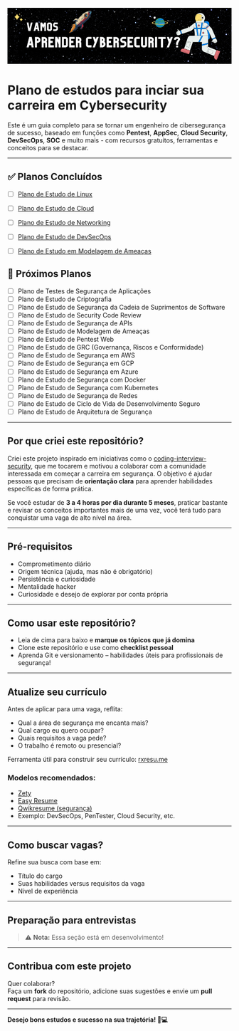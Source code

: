 ![Banner](./images/vamos.png)

# Plano de estudos para inciar sua carreira em Cybersecurity

Este é um guia completo para se tornar um engenheiro de cibersegurança de sucesso, baseado em funções como **Pentest**, **AppSec**, **Cloud Security**, **DevSecOps**, **SOC** e muito mais - com recursos gratuitos, ferramentas e conceitos para se destacar.

---

## ✅ Planos Concluídos

- [ ] [Plano de Estudo de Linux](https://github.com/vitorluigi/carreira-em-cyber/blob/main/plano-de-estudo-linux.md)
- [ ] [Plano de Estudo de Cloud](https://github.com/vitorluigi/carreira-em-cyber/blob/main/plano-de-estudo-cloud.md)
- [ ] [Plano de Estudo de Networking](https://github.com/vitorluigi/carreira-em-cyber/blob/main/plano-de-estudo-networking.md)
- [ ] [Plano de Estudo de DevSecOps](https://github.com/vitorluigi/carreira-em-cyber/blob/main/plano-de-estudo-devsecops.md)
- [ ] [Plano de Estudo em Modelagem de Ameaças](https://github.com/vitorluigi/carreira-em-cyber/blob/main/plano-de-estudo-modelagem-ameacas.md)


<!-- - [ ] Plano de Estudo de Habilidades Comuns  
- [ ] Plano de Estudo de Segurança em AWS  
- [ ] Plano de Estudo de Segurança em GCP  
- [ ] Plano de Estudo de Pentest Web  
- [ ] Plano de Testes de Segurança de Aplicações  
- [ ] Plano de Estudo de Segurança de APIs  
- [ ] Plano de Estudo de Modelagem de Ameaças  
- [ ] Plano de Estudo de GRC (Governança, Riscos e Conformidade)  

---
-->

## 📌 Próximos Planos

- [ ] Plano de Testes de Segurança de Aplicações
- [ ] Plano de Estudo de Criptografia  
- [ ] Plano de Estudo de Segurança da Cadeia de Suprimentos de Software  
- [ ] Plano de Estudo de Security Code Review
- [ ] Plano de Estudo de Segurança de APIs  
- [ ] Plano de Estudo de Modelagem de Ameaças
- [ ] Plano de Estudo de Pentest Web  
- [ ] Plano de Estudo de GRC (Governança, Riscos e Conformidade)  
- [ ] Plano de Estudo de Segurança em AWS  
- [ ] Plano de Estudo de Segurança em GCP  
- [ ] Plano de Estudo de Segurança em Azure  
- [ ] Plano de Estudo de Segurança com Docker  
- [ ] Plano de Estudo de Segurança com Kubernetes  
- [ ] Plano de Estudo de Segurança de Redes  
- [ ] Plano de Estudo de Ciclo de Vida de Desenvolvimento Seguro  
- [ ] Plano de Estudo de Arquitetura de Segurança  

---

## Por que criei este repositório?

Criei este projeto inspirado em iniciativas como o [coding-interview-security](https://github.com/jwasham/coding-interview-university), que me tocarem e motivou a colaborar com a comunidade interessada em começar a carreira em segurança. O objetivo é ajudar pessoas que precisam de **orientação clara** para aprender habilidades específicas de forma prática.

Se você estudar de **3 a 4 horas por dia durante 5 meses**, praticar bastante e revisar os conceitos importantes mais de uma vez, você terá tudo para conquistar uma vaga de alto nível na área.

<!---
## 💡 Dica

Alguns tópicos são comuns a todas as áreas de segurança listadas. Veja:  
📎 [`common-skills-study-plan`](https://github.com/jassics/cybersecurity-skills-career-roadmap/blob/master/common-skills.md)
-->
---

## Pré-requisitos

- Comprometimento diário
- Origem técnica (ajuda, mas não é obrigatório)
- Persistência e curiosidade
- Mentalidade hacker 
- Curiosidade e desejo de explorar por conta própria

---

## Como usar este repositório?

- Leia de cima para baixo e **marque os tópicos que já domina**
- Clone este repositório e use como **checklist pessoal**
- Aprenda Git e versionamento – habilidades úteis para profissionais de segurança!

---

## Atualize seu currículo

Antes de aplicar para uma vaga, reflita:

- Qual a área de segurança me encanta mais?
- Qual cargo eu quero ocupar?
- Quais requisitos a vaga pede?
- O trabalho é remoto ou presencial?

Ferramenta útil para construir seu currículo: [rxresu.me](https://rxresu.me)

### Modelos recomendados:
- [Zety](https://zety.com)
- [Easy Resume](https://www.easyresume.io/)
- [Qwikresume (segurança)](https://www.qwikresume.com)
- Exemplo: DevSecOps, PenTester, Cloud Security, etc.

---

## Como buscar vagas?

Refine sua busca com base em:

- Título do cargo
- Suas habilidades versus requisitos da vaga
- Nível de experiência

<!--
### Sites úteis:

- [LinkedIn](https://linkedin.com)
- [Indeed](https://indeed.com)
- [Monster](https://monster.com)
- [Instahyre](https://instahyre.com)
- [Cutshort](https://cutshort.io)
- Comunidades: Null Jobs, Cybersecurity Jobs
-->
---

## Preparação para entrevistas

> ⚠️ **Nota:** Essa seção está em desenvolvimento!
<!-- Quando estiver preparado, revise questões comuns como:

- Como você se atualiza sobre segurança?
- Qual foi sua última vulnerabilidade encontrada?
- Por que deveríamos contratar você?
- O que você aprendeu nos últimos meses?
- Onde se vê daqui a 5 anos?

### Recursos úteis:

- [Guru99 - 100+ perguntas](https://www.guru99.com/cyber-security-interview-questions.html)
- [Springboard](https://www.springboard.com/)
- [YouTube - Entrevistas técnicas](https://youtube.com)

-->
---

## Contribua com este projeto

Quer colaborar?  
Faça um **fork** do repositório, adicione suas sugestões e envie um **pull request** para revisão.

---

**Desejo bons estudos e sucesso na sua trajetória! 🔐💻**
